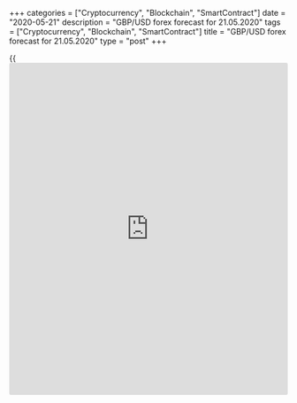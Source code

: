 +++
categories = ["Cryptocurrency", "Blockchain", "SmartContract"]
date = "2020-05-21"
description = "GBP/USD forex forecast for 21.05.2020"
tags = ["Cryptocurrency", "Blockchain", "SmartContract"]
title = "GBP/USD forex forecast for 21.05.2020"
type = "post"
+++

{{<iframe id="large-banner" src="https://www.bounty.group/#slide=11.0" width="100%" height="600" scrolling="no" style="border: 0px solid rgb(216, 221, 230); border-radius: 3px;">}}

May 21, 2020

May 21, 2020

Pound is a master of a dead cat bounceDmitri Demidenko

## Open positions on the GBP/USD and the EUR/GBP according to the
changes in global risk appetite

The S&P 500 rally and the euro growth have proved the weakness of the
GBP. The [GBP/USD][1] growth towards 1.23 was immediately used to enter
shorts, looking again as a dead cat bounce. It is a popular Forex price
pattern, which signals that the bulls are weak, they are trying to break
the downtrend but fail. The problems of the sterling are obvious, and
the fact that the situation is getting worse continues to be of concern.

There are three fundamentals factors suggesting selling the [GBP/USD][1]
or buying the[ EUR/GBP][2], depending on the performance of the US
dollar. They are Brexit, negative interest rates, and the weakness of
the UK economy. A few weeks left before the deadline, July 1, when it
will be decided whether the transition period should be extended or not.
I still don’t believe that even the participants of Boris Johnson in the
EU summit will change the situation much. London pretends to not
understand why the EU is not willing to sign a Canad-style trade deal.
However, the answer is simple. The EU doesn’t want to have a strong
rival in a close neighborhood. A lack of progress in the Brexit talks
pushes up the volatility, encouraging to sell off the pound.

Unless the transition period is extended and the trade deal is signed,
the UK will face new tariffs, which will weigh on the economy that is
already weak amid the pandemic. After the UK unemployment had hit its
record high at 2 million, the Chancellor Rishi Sunak predicted the UK
will be clobbered by a severe recession “the likes of which the nation
has never seen before”. The V-shaped recovery is impossible under the
current conditions, the UK officials have to find a way to manage the
debt that will be growing amid the fiscal stimulus.

One of the solutions is the introduction of negative interest rates by
the Bank of England. Just a week ago, Andrew Bailey said the BoE was not
considering cutting interest rates to below zero. However, in late May,
he has changed the tone suggesting that the BoE is studying the
experience of other central banks in this sphere and is weighing its
potential outcomes and side effects. A formal argument for the further
easing of the monetary [policy](https://www.fintechee.com/policy/) is the drop in the inflation rate from
1.5% to 0.8 in April.

 **Dynamics of UK inflation**

![LiteForex: GBP/USD forex forecast for 21.05.2020][3]

 _Source: Bloomberg_

However, the real reason is the possibility of selling negative-yielding
government bonds, which will significantly reduce the cost of servicing
all loans. In fact, the buyers of the securities will pay for lending
money to the government. The first experience was successfully
implemented: the Treasury managed to place 3-year bonds at a rate of
-0.003% for £ 3.8 billion.

 **Dynamics of UK bond yields**

![LiteForex: GBP/USD forex forecast for 21.05.2020][4]

 _Source: Wall Street Journal._

Therefore, the sterling is pressed down by numerous factors. The
political environment is unfavorable in the UK, the economy is weak,
[investor](https://www.fintechee.com/tutorial-for-forex-trading/investor-mode/)s expect the BoE to cut the interest rates to below zero. If the
US dollar is being sold off versus the major currencies amid an increase
in the global risk appetite, it makes sense to consider buying the [
EUR/GBP][2] with the targets at 0.91 and 0.92. If the greenback remains
in current positions, it will be relevant to continue selling the
[GBP/USD][1] with targets at 1.2 and 1.18.

* * *

P.S. Did you like my article? Share it in social networks: it will be
the best “thank you" :)

Ask me questions and comment below. I’ll be glad to answer your
questions and give necessary explanations.

 **Useful links:**

  * I recommend trying to trade with a reliable broker [here][5]. The system allows you to trade by yourself or copy successful traders from all across the globe.
  * Use my promo-code BLOG for getting deposit bonus 50% on LiteForex platform. Just enter this code in the appropriate field while [depositing][6] your trading account.
  * Telegram channel with high-quality analytics, Forex reviews, training articles, and other useful things for traders <t.me/liteforex>





## Price chart of GBPUSD in real time mode

![Pound is a master of a dead cat bounce][7]

The content of this article reflects the author’s opinion and does not
necessarily reflect the official position of LiteForex. The material
published on this page is provided for informational purposes only and
should not be considered as the provision of investment advice for the
purposes of Directive 2004/39/EC.

Rate this article:

{{value}}

( {{count}} {{title}} )

   1. my.liteforex.com/trading/chart?symbol=GBPUSD&returnUrl=true
   2. my.liteforex.com/trading/chart?symbol=EURGBP&returnUrl=true
   3. cdn.liteforex.com/cache/uploads/blog_post/fundamental_analysis/cpi-uk-21-05-20.jpg?w=30&s=4ac8aa2df9749ebe1cb83527462d91dd
   4. cdn.liteforex.com/cache/uploads/blog_post/fundamental_analysis/bonds-uk-21-05-20.jpg?w=30&s=dc0c0c60b00d6fc19bf6765fcfd11783
   5. my.liteforex.com/?category=analysts-opinions&slug=pound-is-a-master-of-a-dead-cat-bounce&openPopup=%2Fregistration%2Fpopup&utm_source=blog&utm_medium=article&utm_campaign=bonus
   6. my.liteforex.com/deposit/?category=analysts-opinions&slug=pound-is-a-master-of-a-dead-cat-bounce&promo_code=BLOG&utm_source=blog&utm_medium=article&utm_campaign=bonus
   7. cdn.liteforex.com/cache/uploads/blog_post/fundamental_analysis/liteforex-blog-gbpusd-21-05-20.jpg?q=75&w=1000&s=5203b1c6e02761859d183cf14c3b75b3